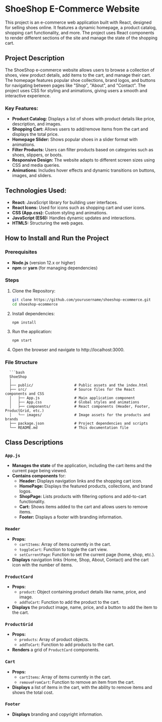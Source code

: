 # ShoeShop E-Commerce Website

This project is an e-commerce web application built with React, designed for selling shoes online. It features a dynamic homepage, a product catalog, shopping cart functionality, and more. The project uses React components to render different sections of the site and manage the state of the shopping cart.

## Project Description
The ShoeShop e-commerce website allows users to browse a collection of shoes, view product details, add items to the cart, and manage their cart. The homepage features popular shoe collections, brand logos, and buttons for navigating between pages like "Shop", "About", and "Contact". The project uses CSS for styling and animations, giving users a smooth and interactive experience.

### Key Features:
- **Product Catalog:** Displays a list of shoes with product details like price, description, and images.
- **Shopping Cart:** Allows users to add/remove items from the cart and displays the total price.
- **Homepage Slider:** Shows popular shoes in a slider format with animations.
- **Filter Products:** Users can filter products based on categories such as shoes, slippers, or boots.
- **Responsive Design:** The website adapts to different screen sizes using CSS and media queries.
- **Animations:** Includes hover effects and dynamic transitions on buttons, images, and sliders.

## Technologies Used:
- **React:** JavaScript library for building user interfaces.
- **React Icons:** Used for icons such as shopping cart and user icons.
- **CSS (App.css):** Custom styling and animations.
- **JavaScript (ES6):** Handles dynamic updates and interactions.
- **HTML5:** Structuring the web pages.

## How to Install and Run the Project

### Prerequisites
- **Node.js** (version 12.x or higher)
- **npm** or **yarn** (for managing dependencies)

### Steps
1. Clone the Repository:
   ```bash
   git clone https://github.com/yourusername/shoeshop-ecommerce.git
   cd shoeshop-ecommerce

2. Install dependencies:
   ```bash
   npm install

3. Run the application:
   ```bash
   npm start

4. Open the browser and navigate to http://localhost:3000.

### File Structure
      ```bash
      ShoeShop
      │
      ├── public/                   # Public assets and the index.html
      ├── src/                      # Source files for the React components and CSS
      │   ├── App.js                # Main application component
      │   ├── App.css               # Global styles and animations
      │   ├── components/           # React components (Header, Footer, ProductGrid, etc.)
      │   └── images/               # Image assets for the products and brands
      ├── package.json              # Project dependencies and scripts
      └── README.md                 # This documentation file

## Class Descriptions

### `App.js`
- **Manages the state** of the application, including the cart items and the current page being viewed.
- **Contains components** for:
  - **Header:** Displays navigation links and the shopping cart icon.
  - **HomePage:** Displays the featured products, collections, and brand logos.
  - **ShopPage:** Lists products with filtering options and add-to-cart functionality.
  - **Cart:** Shows items added to the cart and allows users to remove items.
  - **Footer:** Displays a footer with branding information.

### `Header`
- **Props:**
  - `cartItems`: Array of items currently in the cart.
  - `toggleCart`: Function to toggle the cart view.
  - `setCurrentPage`: Function to set the current page (home, shop, etc.).
- **Displays** navigation links (Home, Shop, About, Contact) and the cart icon with the number of items.

### `ProductCard`
- **Props:**
  - `product`: Object containing product details like name, price, and image.
  - `addToCart`: Function to add the product to the cart.
- **Displays** the product image, name, price, and a button to add the item to the cart.

### `ProductGrid`
- **Props:**
  - `products`: Array of product objects.
  - `addToCart`: Function to add products to the cart.
- **Renders** a grid of `ProductCard` components.

### `Cart`
- **Props:**
  - `cartItems`: Array of items currently in the cart.
  - `removeFromCart`: Function to remove an item from the cart.
- **Displays** a list of items in the cart, with the ability to remove items and shows the total cost.

### `Footer`
- **Displays** branding and copyright information.

